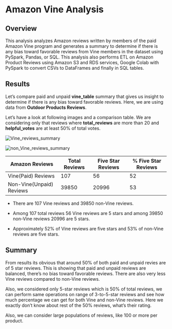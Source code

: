 # Amazon Vine Analysis

## Overview

  This analysis analyzes Amazon reviews written by members of the paid Amazon Vine program and generates a summary to determine if there is any bias toward favorable     reviews from Vine members in the dataset using PySpark, Pandas, or SQL. This analysis also performs ETL on Amazon Product Reviews using Amazon S3 and RDS services,     Google Colab with PySpark to  convert CSVs to DataFrames and finally in SQL tables. 

## Results

  Let’s compare paid and unpaid __vine_table__ summary that gives us insight to determine if there is any bias toward favorable reviews. Here, we are using data from     __Outdoor Products Reviews__. 

  Let’s have a look at following images and a comparison table. We are considering only that reviews where __total_reviews__ are more than 20 and __helpful_votes__       are   at least 50% of total votes.
  
  ![Vine_reviews_summary](https://user-images.githubusercontent.com/107717882/194166818-1cc660dc-dc31-4ff6-9631-7b9d24420249.png)

  
  ![non_Vine_reviews_summary](https://user-images.githubusercontent.com/107717882/194166870-8bd18428-5837-49f8-b57a-3e3a4f7d6e85.png)


	
|     Amazon Reviews       |Total Reviews	  |Five Star Reviews |% Five Star Reviews|
|--------------------------|----------------|------------------|-------------------|
|Vine(Paid) Reviews        |107	           |56	              |52                 |
|Non-Vine(Unpaid) Reviews	|39850	         |20996	            |53                 |


  * There are 107 Vine reviews and 39850 non-Vine reviews.

  * Among 107 total reviews 56 Vine reviews are 5 stars and among 39850 non-Vine reviews 20996 are 5 stars.

  * Approximately 52% of Vine reviews are five stars and 53% of non-Vine reviews are five stars. 

## Summary

   From results its obvious that around 50% of both paid and unpaid revies are of 5 star reviews. This is showing that paid and unpaid reviews are balanced, there’s no    bias toward favorable reviews. There are also very less Vine reviews compared to non-Vine reviews. 

   Also, we considered only 5-star reviews which is 50% of total reviews, we can perform same operations on range of 3-to-5-star reviews and see how much percentage      we can get for both Vine and non-Vine reviews. Here we exactly don’t know about rest of the 50% reviews, what’s their rating.  
  
   Also, we can consider large populations of reviews, like 100 or more per product.

